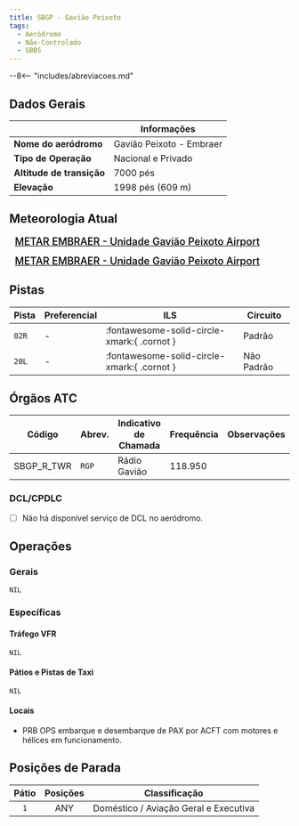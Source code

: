 ```yaml
---
title: SBGP - Gavião Peixoto
tags:
  - Aeródromo
  - Não-Controlado
  - SBBS
---
```


--8<-- "includes/abreviacoes.md"

## Dados Gerais

|                              | Informações                                 |
|------------------------------|---------------------------------------------|
| **Nome do aeródromo**        | Gavião Peixoto - Embraer                    |
| **Tipo de Operação**         | Nacional e Privado                          |
| **Altitude de transição**    | 7000 pés                                    |
| **Elevação**                 | 1998 pés (609 m)                            |

## Meteorologia Atual

<a href="https://metar-taf.com/pt/SBGP" target="_blank" id="metartaf-LkzIl7SM"  style="font-size:18px; font-weight:500; color:#000; width:300px; height:435px; display:var(--show-dark); background-color: var(--md-default-bg-color); padding: 10px; margin: 0 0px 0.5em;">METAR EMBRAER - Unidade Gavião Peixoto Airport</a>
<script async defer crossorigin="anonymous" src="https://metar-taf.com/pt/embed-js/SBGP?u=56997&bg_color=182061&qnh=hPa&rh=rh&target=LkzIl7SM"></script>
<a href="https://metar-taf.com/pt/SBGP" target="_blank" id="metartaf-LkzIl7SN" style="font-size:18px; font-weight:500; color:#000; width:300px; height:435px; display:var(--show-light); background-color: var(--md-default-bg-color); padding: 10px; margin: 0 0px 0.5em;">METAR EMBRAER - Unidade Gavião Peixoto Airport</a>
<script async defer crossorigin="anonymous" src="https://metar-taf.com/pt/embed-js/SBGP?u=56997&qnh=hPa&rh=rh&target=LkzIl7SN"></script>

## Pistas

| Pista | Preferencial  | ILS                                         | Circuito   |
|-------|---------------|---------------------------------------------|------------|
| `02R`  | -             | :fontawesome-solid-circle-xmark:{ .cornot } | Padrão     |
| `20L`  | -             | :fontawesome-solid-circle-xmark:{ .cornot } | Não Padrão     | 

## Órgãos ATC

| Código     | Abrev. | Indicativo de Chamada | Frequência | Observações |
| ---------- | ------ | --------------------- | ---------- | ----------- |
| SBGP_R_TWR | `RGP`  | Rádio Gavião          | 118.950    |             |

### DCL/CPDLC

- [ ] Não há disponível serviço de DCL no aeródromo.

## Operações

### Gerais

`NIL`

### Específicas

#### Tráfego VFR

`NIL`

#### Pátios e Pistas de Taxi

`NIL`

#### Locais

- PRB OPS embarque e desembarque de PAX por ACFT com motores e hélices em funcionamento.

## Posições de Parada

| Pátio     | Posições  | Classificação                         |
|:---------:|:---------:|---------------------------------------|
| `1`       | ANY       | Doméstico / Aviação Geral e Executiva |